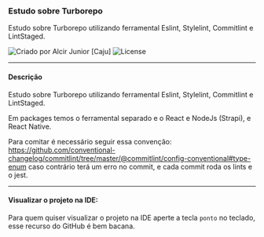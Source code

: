 ### Estudo sobre Turborepo

Estudo sobre Turborepo utilizando ferramental Eslint, Stylelint, Commitlint e LintStaged.

<div>
  <img alt="Criado por Alcir Junior [Caju]" src="https://img.shields.io/badge/criado%20por-Alcir Junior [Caju]-%23f08700">
  <img alt="License" src="https://img.shields.io/badge/license-MIT-%23f08700">
</div>

---

#### Descrição

Estudo sobre Turborepo utilizando ferramental Eslint, Stylelint, Commitlint e LintStaged.

Em packages temos o ferramental separado e o React e NodeJs (Strapi), e React Native.

Para comitar é necessário seguir essa convenção: https://github.com/conventional-changelog/commitlint/tree/master/@commitlint/config-conventional#type-enum caso contrário terá um erro no commit, e cada commit roda os lints e o jest.

---

#### Visualizar o projeto na IDE:

Para quem quiser visualizar o projeto na IDE aperte a tecla `ponto` no teclado, esse recurso do GitHub é bem bacana.
